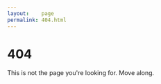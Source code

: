 ```yaml
---
layout:    page
permalink: 404.html
---
```


# 404

This is not the page you're looking for. Move along.
